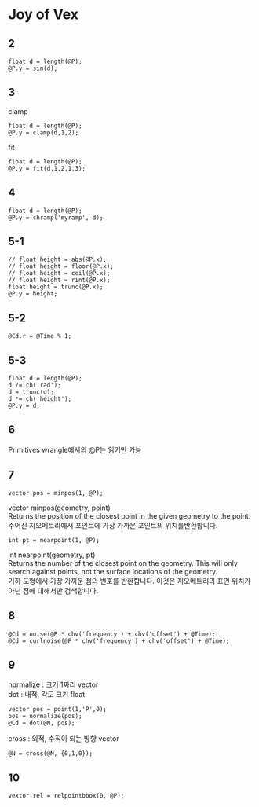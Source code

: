 # Joy of Vex

## 2

    float d = length(@P);
    @P.y = sin(d);

## 3
clamp

    float d = length(@P);
    @P.y = clamp(d,1,2);
fit

    float d = length(@P);
    @P.y = fit(d,1,2,1,3);

## 4

    float d = length(@P);
    @P.y = chramp('myramp', d);

## 5-1

    // float height = abs(@P.x);
    // float height = floor(@P.x);
    // float height = ceil(@P.x);
    // float height = rint(@P.x);
    float height = trunc(@P.x);
    @P.y = height;

## 5-2

    @Cd.r = @Time % 1;

## 5-3

    float d = length(@P);
    d /= ch('rad');
    d = trunc(d);
    d *= ch('height');
    @P.y = d;

## 6

Primitives wrangle에서의 @P는 읽기만 가능

## 7

    vector pos = minpos(1, @P);

vector  minpos(geometry, point)  
Returns the position of the closest point in the given geometry to the point.  
주어진 지오메트리에서  포인트에 가장 가까운 포인트의 위치를 ​​반환합니다.

    int pt = nearpoint(1, @P);

int  nearpoint(geometry, pt)  
Returns the number of the closest point on the geometry. This will only search against points, not the surface locations of the geometry.  
기하 도형에서 가장 가까운 점의 번호를 반환합니다. 이것은 지오메트리의 표면 위치가 아닌 점에 대해서만 검색합니다.

## 8  

    @Cd = noise(@P * chv('frequency') + chv('offset') + @Time);
    @Cd = curlnoise(@P * chv('frequency') + chv('offset') + @Time);

## 9

normalize : 크기 1짜리 vector  
dot : 내적, 각도 크기 float  

    vector pos = point(1,'P',0);
    pos = normalize(pos);
    @Cd = dot(@N, pos);

cross : 외적, 수직이 되는 방향 vector

    @N = cross(@N, {0,1,0});

## 10

    vextor rel = relpointbbox(0, @P);
